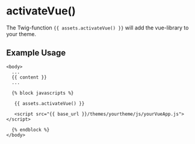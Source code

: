 # activateVue()

The Twig-function `{{ assets.activateVue() }}` will add the vue-library to your theme.

## Example Usage

````
<body>
  ...
  {{ content }}
  ...

  {% block javascripts %}

   {{ assets.activateVue() }}

   <script src="{{ base_url }}/themes/yourtheme/js/yourVueApp.js"></script>

  {% endblock %}   
</body>
````

